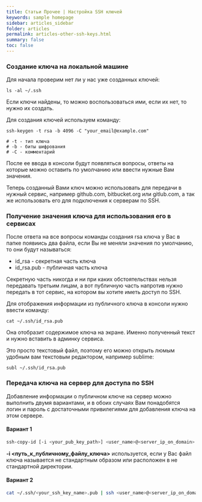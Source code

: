 ```yaml
---
title: Статьи Прочее | Настройка SSH ключей
keywords: sample homepage
sidebar: articles_sidebar
folder: articles
permalink: articles-other-ssh-keys.html
summary: false
toc: false
---
```


### Создание ключа на локальной машине

Для начала проверим нет ли у нас уже созданных ключей:

```
ls -al ~/.ssh
```

Если ключи найдены, то можно воспользоваться ими, если их нет, то нужно их создать.

Для создания ключей используем команду:

```
ssh-keygen -t rsa -b 4096 -C "your_email@example.com"

# -t - тип ключа
# -b - биты шифрования
# -C - комментарий
```

После ее ввода в консоли будут появляться вопросы, ответы на которые можно оставить по умолчанию или ввести нужные Вам значения.

Теперь созданный Вами ключ можно использовать для передачи в нужный сервис, например github.com, bitbucket.org или gitlub.com, 
а так же использовать его для подключения к серверам по SSH.

### Получение значения ключа для использования его в сервисах

После ответа на все вопросы команды создания rsa ключа у Вас в папке появиись два файла, если Вы не меняли значения по умолчанию, то они будут называться:

* id_rsa - секретная часть ключа
* id_rsa.pub - публичная часть ключа

Секретную часть никогда и ни при каких обстоятельствах нельзя передавать третьим лицам, а вот публичную часть напротив нужно передать в тот сервис, на котором вы хотите иметь доступ по SSH.

Для отображения информации из публичного ключа в консоли нужно ввести команду:

```
cat ~/.ssh/id_rsa.pub
```

Она отобразит содержимое ключа на экране. Именно полученный текст и нужно вставить в админку сервиса.

Это просто текстовый файл, поэтому его можно открыть люмым удобным вам текстовым редактором, например sublime:

```
subl ~/.ssh/id_rsa.pub
```

### Передача ключа на сервер для доступа по SSH

Добавление информации о публичном ключе на сервер можно выполнить двумя вариантами, и в обоих случаях Вам понадобятся логин и пароль с достаточными привилегиями для добавления ключа на этом сервере.

#### Вариант 1

```sh
ssh-copy-id [-i <your_pub_key_path>] <user_name>@<server_ip_on_domain>
```

**-i <путь_к_публичному_файлу_ключа>** используется, если у Вас файл ключа называется не стандартным образом или расположен в не стандартной директории.

#### Вариант 2

```sh
cat ~/.ssh/<your_ssh_key_name>.pub | ssh <user_name>@<server_ip_on_domain> "mkdir -p ~/.ssh && cat >>  ~/.ssh/authorized_keys"
```
